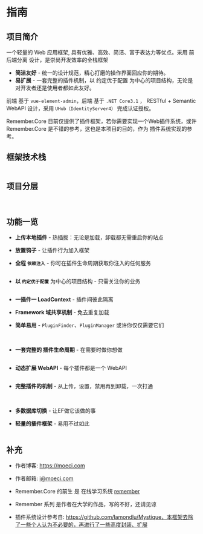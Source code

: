# 指南

## 项目简介

一个轻量的 Web 应用框架, 具有优雅、高效、简洁、富于表达力等优点。采用 前后端分离 设计，是崇尚开发效率的全栈框架

- **简洁友好** - 统一的设计规范，精心打磨的操作界面回应你的期待。
- **易扩展** - 一套完整的插件机制，以 约定优于配置 为中心的项目结构，无论是对开发者还是使用者都如此友好。

前端 基于 `vue-element-admin`，后端 基于 `.NET Core3.1` ， RESTful + Semantic WebAPI 设计，采用 `UHub（IdentityServer4）` 完成认证授权。

Remember.Core 目前仅提供了插件框架，若你需要实现一个Web插件系统，或许 Remember.Core 是不错的参考，这也是本项目的目的，作为 插件系统实现的参考。

## 框架技术栈

<!-- ![](/images/Remember.Core生态.png) -->
<img :src="$withBase('/images/Remember.Core生态.png')">

## 项目分层

<!-- ![](/images/project-structure.png) -->
<img :src="$withBase('/images/project-structure.png')">

<!-- ![](/images/PluginCore.png) -->
<img :src="$withBase('/images/PluginCore.png')">

## 功能一览

- **上传本地插件** - 热插拔：无论是加载，卸载都无需重启你的站点

- **放置钩子** - 让插件行为加入框架

- **全程 `依赖注入`** - 你可在插件生命周期获取你注入的任何服务

<!-- ![](/images/pluginDependence.png) -->
<img :src="$withBase('/images/pluginDependence.png')">

- **以 `约定优于配置`** 为中心的项目结构 - 只需关注你的业务

<!-- ![](/images/plugin-structure.png) -->
<img :src="$withBase('/images/plugin-structure.png')">

- **一插件一 LoadContext** - 插件间彼此隔离

- **Framework 域共享机制** - 免去重复加载

- **简单易用** - `PluginFinder`、`PluginManager` 或许你仅仅需要它们

<!-- ![](/images/PluginFinder.png) -->
<!-- ![](/images/PluginManager.png) -->
<img :src="$withBase('/images/PluginFinder.png')">
<img :src="$withBase('/images/PluginManager.png')">

- **一套完整的 插件生命周期** - 在需要时做你想做

<!-- ![](/images/screenshot/2020-10-29-18-33-40.png) -->
<img :src="$withBase('/images/screenshot/2020-10-29-18-33-40.png')">

- **动态扩展 WebAPI** - 每个插件都是一个 WebAPI

<!-- ![](/images/screenshot/2020-10-29-18-40-28.png) -->
<img :src="$withBase('/images/screenshot/2020-10-29-18-40-28.png')">

- **完整插件的机制** - 从上传，设置，禁用再到卸载，一次打通

<!-- ![](/images/screenshot/2020-10-29-18-41-59.png) -->
<img :src="$withBase('/images/screenshot/2020-10-29-18-41-59.png')">

<!-- ![](/images/screenshot/2020-10-29-18-42-27.png) -->
<img :src="$withBase('/images/screenshot/2020-10-29-18-42-27.png')">

<!-- ![](/images/screenshot/2020-10-29-18-44-05.png) -->
<img :src="$withBase('/images/screenshot/2020-10-29-18-44-05.png')">

- **多数据库切换** - 让EF做它该做的事


- **轻量的插件框架** - 易用不过如此

<!-- ![](/images/screenshot/2020-11-24-19-49-49.png) -->
<img :src="$withBase('/images/screenshot/2020-11-24-19-49-49.png')">


## 补充

- 作者博客: https://moeci.com

- 作者邮箱: i@moeci.com

- Remember.Core 的前生 是 在线学习系统 [remember](https://github.com/yiyungent/remember)

- Remember 系列 是作者在大学的作品，写的不好，还请见谅

- 插件系统设计参考自: https://github.com/lamondlu/Mystique，本框架去除了一些个人认为不必要的，再进行了一些高度封装、扩展
